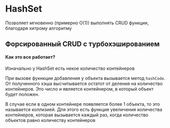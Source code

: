 # HashSet

Позволяет мгновенно (примерно O(1)) выполнять CRUD функции, благодаря хитрому алгоритму

## Форсированный CRUD с турбохэшированием

#### Как это все работает?

Изначально у HashSet есть некое количество контейнеров

При вызове фукнкции добавления у объекта вызывается метод `hashCode`.
От полученного хэша высчитывается остатот от деления на количество контейнеров. Это число и является контейнером, в который объект будет положен. 

В случае если в одном контейнере появляется более 1 объекта, то это называется коллизией.
Для этого есть функция увеличения количества контейнеров, которая вызывается каждый раз, когда количество объектов равно количеству контейнеров 

